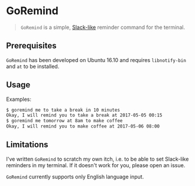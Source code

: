 # GoRemind

> `GoRemind` is a simple, [Slack-like](https://get.slack.help/hc/en-us/articles/208423427-Set-a-reminder) reminder command for the terminal.

## Prerequisites

`GoRemind` has been developed on Ubuntu 16.10 and requires `libnotify-bin` and `at` to be installed.

## Usage

Examples:

```bash
$ goremind me to take a break in 10 minutes
Okay, I will remind you to take a break at 2017-05-05 00:15
$ goremind me tomorrow at 8am to make coffee
Okay, I will remind you to make coffee at 2017-05-06 08:00
```

## Limitations

I've written `GoRemind` to scratch my own itch, i.e. to be able to set Slack-like reminders in my terminal. If it doesn't work for you, please open an issue.

`GoRemind` currently supports only English language input.